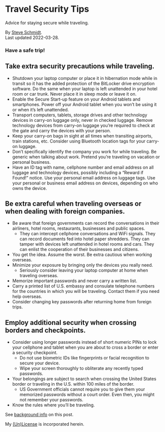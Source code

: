 
# Travel Security Tips
Advice for staying secure while traveling.

By [Steve Schmidt](mailto:steve@czmyt.com).<br />
Last updated 2022-03-28.

### Have a safe trip!

## Take extra security precautions while traveling.
- Shutdown your laptop computer or place it in hibernation mode while in transit so it has the added protection of the BitLocker drive encryption software. Do the same when your laptop is left unattended in your hotel room or car trunk. Never place it in sleep mode or leave it on.
- Enable the Secure Start-up feature on your Android tablets and smartphones. Power off your Android tablet when you won’t be using it or when it’s left unattended.
- Transport computers, tablets, storage drives and other technology devices in carry-on luggage only, never in checked luggage. Remove technology devices from carry-on luggage you’re required to check at the gate and carry the devices with your person.
- Keep your carry-on bags in sight at all times when transiting airports, train stations, etc. Consider using Bluetooth location tags for your carry-on luggage.
- Don’t specifically identify the company you work for while traveling. Be generic when talking about work. Pretend you’re traveling on vacation or personal business.
- Have an ID tag with name, cellphone number and email address on all luggage and technology devices, possibly including a “Reward if Found!” notice. Use your personal email address on luggage tags. Use your personal or business email address on devices, depending on who owns the device.

## Be extra careful when traveling overseas or when dealing with foreign companies.
- Be aware that foreign governments can record the conversations in their airliners, hotel rooms, restaurants, businesses and public spaces.
    - They can intercept cellphone conversations and WiFi signals. They can record documents fed into hotel paper shredders. They can tamper with devices left unattended in hotel rooms and cars. They can enlist the cooperation of their businesses and citizens.
- You get the idea. Assume the worst. Be extra cautious when working overseas.
- Minimize your exposure by bringing only the devices you really need.
    - Seriously consider leaving your laptop computer at home when traveling overseas.
- Memorize important passwords and never carry a written list.
- Carry a printed list of U.S. embassy and consulate telephone numbers for the countries in which you will be traveling. Contact them if you need help overseas.
- Consider changing key passwords after returning home from foreign trips.

## Employ additional security when crossing borders and checkpoints.

- Consider using longer passwords instead of short numeric PINs to lock your cellphone and tablet when you are about to cross a border or enter a security checkpoint.
    - Do not use biometric IDs like fingerprints or facial recognition to secure your device.
    - Wipe your screen thoroughly to obliterate any recently typed passwords.
- Your belongings are subject to search when crossing the United States border or traveling in the U.S. within 100 miles of the border.
    - US Government officials cannot require you to give them your memorized passwords without a court order. Even then, you might not remember your passwords.
- Know the rules where you’ll be traveling.

See [background info](README.md) on this post.

My [(Un)License](UNLICENSE.md) is incorporated herein.
